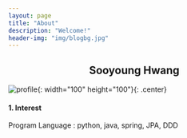```yaml
---
layout: page
title: "About"
description: "Welcome!"
header-img: "img/blogbg.jpg"
---
```


<center><h2>Sooyoung Hwang</h2></center>

![profile](http://swimmingHwang.github.io/img/bongsook.jpg){: width="100" height="100"}{: .center}

#### 1. Interest
Program Language : python, java, spring, JPA, DDD  


<!-- #### 2. Experience 

2016.03 ~ 2020.02 세종대학교 디지털콘텐츠학과   
2019.04 ~ 2020.04 PIXEL Display Inc. 연구개발부  -->


<!-- #### 3. Project
천천히 정리하면서 올릴게요	 -->
